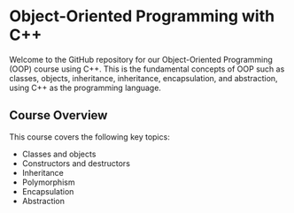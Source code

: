 # Object-Oriented Programming with C++

Welcome to the GitHub repository for our Object-Oriented Programming (OOP) course using C++. This is the fundamental concepts of OOP such as classes, objects, inheritance, inheritance, encapsulation, and abstraction, using C++ as the programming language.

## Course Overview

This course covers the following key topics:

- Classes and objects
- Constructors and destructors
- Inheritance
- Polymorphism
- Encapsulation
- Abstraction
